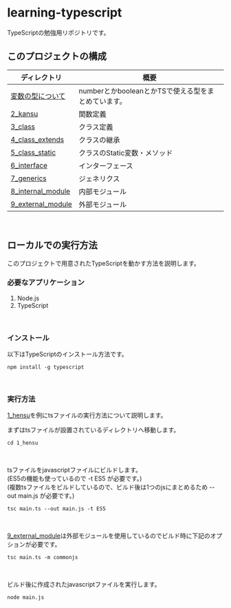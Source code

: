 # learning-typescript
TypeScriptの勉強用リポジトリです。
<br>

## このプロジェクトの構成  
| ディレクトリ               | 概要    |
| -------------------- | ----- |
| [変数の型について](./1_hensu) | numberとかbooleanとかTSで使える型をまとめています。 |
| [2_kansu](./2_kansu) | 関数定義 |
| [3_class](./3_class) | クラス定義 |
| [4_class_extends](./4_class_extends) | クラスの継承 |
| [5_class_static](./5_class_static) | クラスのStatic変数・メソッド |
| [6_interface](./6_interface) | インターフェース |
| [7_generics](./7_generics) | ジェネリクス |
| [8_internal_module](./8_internal_module) | 内部モジュール |
| [9_external_module](./9_external_module) | 外部モジュール |
<br>

## ローカルでの実行方法
このプロジェクトで用意されたTypeScriptを動かす方法を説明します。
<br>


### 必要なアプリケーション
1. Node.js  
2. TypeScript  
<br>

### インストール
以下はTypeScriptのインストール方法です。
```
npm install -g typescript
```
<br>

### 実行方法
[1_hensu](./1_hensu)を例にtsファイルの実行方法について説明します。  

まずはtsファイルが設置されているディレクトリへ移動します。  
```
cd 1_hensu
```
<br>

tsファイルをjavascriptファイルにビルドします。  
(ES5の機能も使っているので -t ES5 が必要です。)  
(複数tsファイルをビルドしているので、ビルド後は1つのjsにまとめるため --out main.js が必要です。)  
```
tsc main.ts --out main.js -t ES5
```
<br>


[9_external_module](./9_external_module)は外部モジュールを使用しているのでビルド時に下記のオプションが必要です。  
```
tsc main.ts -m commonjs
```
<br>

ビルド後に作成されたjavascriptファイルを実行します。  
```
node main.js 
```
<br>

